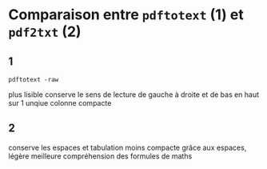 # Comparaison entre `pdftotext` (1) et `pdf2txt` (2)

## 1
`pdftotext -raw`

plus lisible
conserve le sens de lecture de gauche à droite et de bas en haut
sur 1 unqiue colonne
compacte 


## 2

conserve les espaces et tabulation
moins compacte
grâce aux espaces, légère meilleure compréhension des formules de maths

